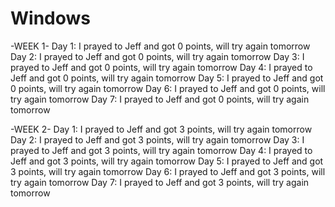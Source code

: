 # Windows
-WEEK 1-
Day 1: I prayed to Jeff and got 0 points, will try again tomorrow
Day 2: I prayed to Jeff and got 0 points, will try again tomorrow
Day 3: I prayed to Jeff and got 0 points, will try again tomorrow
Day 4: I prayed to Jeff and got 0 points, will try again tomorrow
Day 5: I prayed to Jeff and got 0 points, will try again tomorrow
Day 6: I prayed to Jeff and got 0 points, will try again tomorrow
Day 7: I prayed to Jeff and got 0 points, will try again tomorrow

-WEEK 2-
Day 1: I prayed to Jeff and got 3 points, will try again tomorrow
Day 2: I prayed to Jeff and got 3 points, will try again tomorrow
Day 3: I prayed to Jeff and got 3 points, will try again tomorrow
Day 4: I prayed to Jeff and got 3 points, will try again tomorrow
Day 5: I prayed to Jeff and got 3 points, will try again tomorrow
Day 6: I prayed to Jeff and got 3 points, will try again tomorrow
Day 7: I prayed to Jeff and got 3 points, will try again tomorrow


